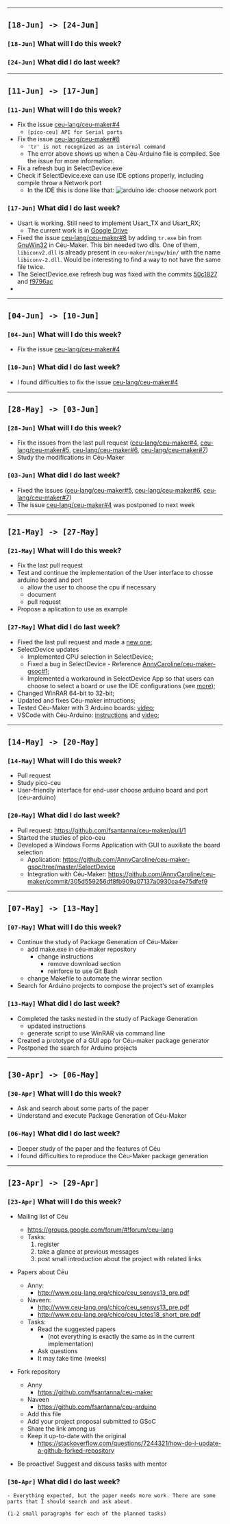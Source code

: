 -------------------------------------------------------------------------------
`[18-Jun] -> [24-Jun]`
-------------------------------------------------------------------------------
### `[18-Jun]` What will I do this week?
### `[24-Jun]` What did I do last week?
-------------------------------------------------------------------------------
`[11-Jun] -> [17-Jun]`
-------------------------------------------------------------------------------
### `[11-Jun]` What will I do this week?
- Fix the issue [ceu-lang/ceu-maker#4](https://github.com/ceu-lang/ceu-maker/issues/4)
    - ```[pico-ceu] API for Serial ports```
- Fix the issue [ceu-lang/ceu-maker#8](https://github.com/ceu-lang/ceu-maker/issues/8)
    - ```'tr' is not recognized as an internal command ```
    - The error above shows up when a Céu-Arduino file is compiled. See the issue for more information.
- Fix a refresh bug in SelectDevice.exe
- Check if SelectDevice.exe can use IDE options properly, including compile throw a Network port
    - In the IDE this is done like that:
    ![arduino ide: choose network port](https://uploaddeimagens.com.br/images/001/468/246/full/arduino-network-port.png?1529165817)

### `[17-Jun]` What did I do last week?
- Usart is working. Still need to implement Usart_TX and Usart_RX;
    - The current work is in [Google Drive](https://drive.google.com/open?id=1_6XROOPD9lkG6xBLEZNndXt_xLAVoVk-)
- Fixed the issue [ceu-lang/ceu-maker#8](https://github.com/ceu-lang/ceu-maker/issues/8) by adding ```tr.exe``` bin from [GnuWin32](http://gnuwin32.sourceforge.net/) in Céu-Maker. This bin needed two dlls. One of them, ```libiconv2.dll``` is already present in ```ceu-maker/mingw/bin/``` with the name ```libiconv-2.dll```. Would be interesting to find a way to not have the same file twice.
- The SelectDevice.exe refresh bug was fixed with the commits [50c1827](https://github.com/AnnyCaroline/ceu-maker-gsoc/commit/50c1827b825e300b55a95250ee492c8de8926427) and [f9796ac](https://github.com/ceu-lang/ceu-maker/commit/f9796ac26241a901c0f13ed9bc7bb5f9f97de25f)
-

-------------------------------------------------------------------------------
`[04-Jun] -> [10-Jun]`
-------------------------------------------------------------------------------
### `[04-Jun]` What will I do this week?
- Fix the issue [ceu-lang/ceu-maker#4](https://github.com/ceu-lang/ceu-maker#4)

### `[10-Jun]` What did I do last week?
- I found difficulties to fix the issue [ceu-lang/ceu-maker#4](https://github.com/ceu-lang/ceu-maker#4)

-------------------------------------------------------------------------------
`[28-May] -> [03-Jun]`
-------------------------------------------------------------------------------
### `[28-Jun]` What will I do this week?
- Fix the issues from the last pull request ([ceu-lang/ceu-maker#4](https://github.com/ceu-lang/ceu-maker#4), [ceu-lang/ceu-maker#5](https://github.com/ceu-lang/ceu-maker#5), [ceu-lang/ceu-maker#6](https://github.com/ceu-lang/ceu-maker#6), [ceu-lang/ceu-maker#7](https://github.com/ceu-lang/ceu-maker#7))
- Study the modifications in Céu-Maker 

### `[03-Jun]` What did I do last week?
- Fixed the issues ([ceu-lang/ceu-maker#5](https://github.com/ceu-lang/ceu-maker#5), [ceu-lang/ceu-maker#6](https://github.com/ceu-lang/ceu-maker#6), [ceu-lang/ceu-maker#7](https://github.com/ceu-lang/ceu-maker#7))
- The issue [ceu-lang/ceu-maker#4](https://github.com/ceu-lang/ceu-maker#4) was postponed to next week

-------------------------------------------------------------------------------
`[21-May] -> [27-May]`
-------------------------------------------------------------------------------
### `[21-May]` What will I do this week?
- Fix the last pull request
- Test and continue the implementation of the User interface to chosse arduino board and port
    - allow the user to choose the cpu if necessary
    - document
    - pull request
- Propose a aplication to use as example

### `[27-May]` What did I do last week?
- Fixed the last pull request and made a [new one](https://github.com/fsantanna/ceu-maker/pull/3);
- SelectDevice updates
    - Implemented CPU selection in SelectDevice;
    - Fixed a bug in SelectDevice - Reference [AnnyCaroline/ceu-maker-gsoc#1](AnnyCaroline/ceu-maker-gsoc#1);
    - Implemented a workaround in SelectDevice App so that users can choose to select a board or use the IDE configurations (see [more](https://github.com/AnnyCaroline/ceu-maker-gsoc/tree/master/SelectDevice));
- Changed WinRAR 64-bit to 32-bit;
- Updated and fixes Céu-maker intructions;
- Tested Céu-Maker with 3 Arduino boards: [video](https://youtu.be/U1Rzs9SMOyA);
- VSCode with Céu-Arduino: [instructions](https://github.com/AnnyCaroline/ceu-maker-gsoc/blob/master/VSCode%20with%20C%C3%A9u-Maker/VSCode-with-ceu-maker.md) and [video](https://www.youtube.com/watch?v=iNG42KRNjjI);

-------------------------------------------------------------------------------
`[14-May] -> [20-May]`
-------------------------------------------------------------------------------
### `[14-May]` What will I do this week?
- Pull request
- Study pico-ceu
- User-friendly interface for end-user choose arduino board and port (céu-arduino)

### `[20-May]` What did I do last week?
- Pull request: https://github.com/fsantanna/ceu-maker/pull/1
- Started the studies of pico-ceu
- Developed a Windows Forms Application with GUI to auxiliate the board selection
    - Application: https://github.com/AnnyCaroline/ceu-maker-gsoc/tree/master/SelectDevice
    - Integration with Céu-Maker: https://github.com/AnnyCaroline/ceu-maker/commit/305d559256df8fb909a07137a0930ca4e75dfef9
-------------------------------------------------------------------------------
`[07-May] -> [13-May]`
-------------------------------------------------------------------------------
### `[07-May]` What will I do this week?
- Continue the study of Package Generation of Céu-Maker
    - add make.exe in céu-maker repository
        - change instructions
            - remove download section
            - reinforce to use Git Bash
    - change Makefile to automate the winrar section
- Search for Arduino projects to compose the project's set of examples

### `[13-May]` What did I do last week?
- Completed the tasks nested in the study of Package Generation
    - updated instructions
    - generate script to use WinRAR via command line
- Created a prototype of a GUI app for Céu-maker package generator
- Postponed the search for Arduino projects

-------------------------------------------------------------------------------
`[30-Apr] -> [06-May]`
-------------------------------------------------------------------------------

### `[30-Apr]` What will I do this week?

- Ask and search about some parts of the paper
- Understand and execute Package Generation of Céu-Maker

### `[06-May]` What did I do last week?
- Deeper study of the paper and the features of Céu
- I found difficulties to reproduce the Céu-Maker package generation
-------------------------------------------------------------------------------
`[23-Apr] -> [29-Apr]`
-------------------------------------------------------------------------------

### `[23-Apr]` What will I do this week?

- Mailing list of Céu
    - https://groups.google.com/forum/#!forum/ceu-lang
    - Tasks:
        1. register
        2. take a glance at previous messages
        3. post small introduction about the project with related links

- Papers about Céu
    - Anny:
        - http://www.ceu-lang.org/chico/ceu_sensys13_pre.pdf
    - Naveen:
        - http://www.ceu-lang.org/chico/ceu_sensys13_pre.pdf
        - http://www.ceu-lang.org/chico/ceu_lctes18_short_pre.pdf
    - Tasks:
        - Read the suggested papers
            - (not everything is exactly the same as in the current implementation)
        - Ask questions
        - It may take time (weeks)

- Fork repository
    - Anny
        - https://github.com/fsantanna/ceu-maker
    - Naveen
        - https://github.com/fsantanna/ceu-arduino
    - Add this file
    - Add your project proposal submitted to GSoC
    - Share the link among us
    - Keep it up-to-date with the original
        - https://stackoverflow.com/questions/7244321/how-do-i-update-a-github-forked-repository

- Be proactive! Suggest and discuss tasks with mentor

### `[30-Apr]` What did I do last week?
    - Everything expected, but the paper needs more work. There are some parts that I should search and ask about. 

`(1-2 small paragraphs for each of the planned tasks)`
